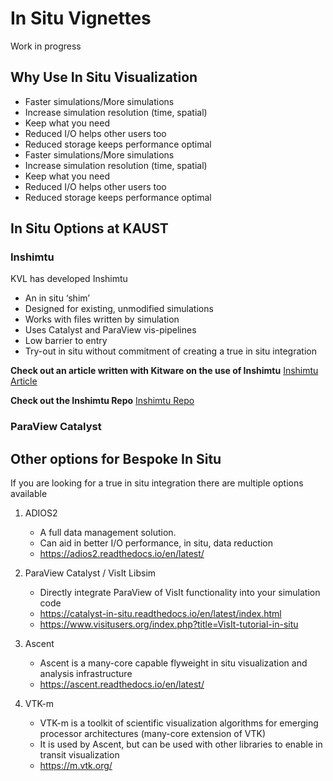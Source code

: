 # In Situ Vignettes

Work in progress

## Why Use In Situ Visualization
- Faster simulations/More simulations
- Increase simulation resolution (time, spatial)
- Keep what you need
- Reduced I/O helps other users too
- Reduced storage keeps performance optimal
- Faster simulations/More simulations
- Increase simulation resolution (time, spatial)
- Keep what you need
- Reduced I/O helps other users too
- Reduced storage keeps performance optimal


## In Situ Options at KAUST

### Inshimtu
KVL has developed Inshimtu
- An in situ ‘shim’
- Designed for existing, unmodified simulations
- Works with files written by simulation
- Uses Catalyst and ParaView vis-pipelines
- Low barrier to entry
- Try-out in situ without commitment of creating a true in situ integration

**Check out an article written with Kitware on the use of Inshimtu**
[Inshimtu Article](https://www.kitware.com/cyclone-chapala-simulation-with-paraview-catalyst-through-kaust-imshimtu-library/)


**Check out the Inshimtu Repo**
[Inshimtu Repo](https://github.com/kaust-vislab/Inshimtu-basic)


### ParaView Catalyst

## Other options for Bespoke In Situ
If you are looking for a true in situ integration there are multiple options available

1. ADIOS2 
    - A full data management solution. 
    - Can aid in better I/O performance, in situ, data reduction
    - https://adios2.readthedocs.io/en/latest/

2. ParaView Catalyst / VisIt Libsim 
    - Directly integrate ParaView of VisIt functionality into your simulation code
    - https://catalyst-in-situ.readthedocs.io/en/latest/index.html
    - https://www.visitusers.org/index.php?title=VisIt-tutorial-in-situ

3. Ascent
    - Ascent is a many-core capable flyweight in situ visualization and analysis infrastructure
    - https://ascent.readthedocs.io/en/latest/

4. VTK-m
    - VTK-m is a toolkit of scientific visualization algorithms for emerging processor architectures (many-core extension of VTK)
    - It is used by Ascent, but can be used with other libraries to enable in transit visualization
    - https://m.vtk.org/

